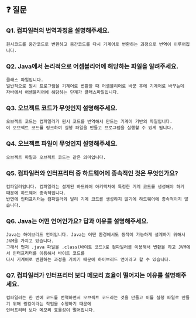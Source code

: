 ## ❓ 질문
### **Q1. 컴파일러의 번역과정을 설명해주세요.**
```
원시코드를 중간코드로 변환하고 중간코드를 다시 기계어로 변환하는 과정으로 번역이 이루어집니다.
```

### **Q2. Java에서 논리적으로 어셈블리어에 해당하는 파일을 알려주세요.**
```
클래스 파일입니다. 
일반적으로 원시 프로그램을 기계어로 변환할 때 어셈블리어로 바꾼 후에 기계어로 바꾸는데 자바에서 어셈블리어에 해당하는 단계가 클래스파일입니다.
```

### **Q3. 오브젝트 코드가 무엇인지 설명해주세요.**
```
오브젝트 코드는 컴파일러가 원시 코드를 번역해서 만드는 기계어 기반의 파일입니다.
이 오브젝트 코드를 링크하여 실행 파일을 만들고 프로그램을 실행할 수 있게 됩니다.
```

### **Q4. 오브젝트 파일이 무엇인지 설명해주세요.**
```
오브젝트 파일과 오브젝트 코드는 같은 의미입니다.
```

### **Q5. 컴파일러와 인터프리터 중 하드웨어에 종속적인 것은 무엇인가요?**
```
컴파일러입니다. 컴파일러는 설계된 하드웨어 아키텍처에 특정한 기계 코드를 생성해야 하기 때문에 하드웨어 종속적입니다.
반면에 인터프리터는 컴파일러와 달리 기계 코드를 생성하지 않기에 하드웨어에 종속적이지 않습니다.
```

### **Q6. Java는 어떤 언어인가요? 답과 이유를 설명해주세요.**
```
Java는 하이브리드 언어입니다. Java는 어떤 환경에서도 동작이 가능하게 설계하기 위해서 JVM을 가지고 있습니다.
그래서 먼저 .java 파일을 .class(바이트 코드)로 컴파일러를 이용해서 변환을 하고 JVM에서 인터프리터를 이용해서 바이트 코드를
다시 기계어로 변환하는 과정을 거치기 때문에 하이브리드 언어라고 할 수 있습니다.
```

### **Q7. 컴파일러가 인터프리터 보다 메모리 효율이 떨어지는 이유를 설명해주세요.**
```
컴파일러는 한 번에 코드를 번역하면서 오브젝트 코드라는 것을 만들고 이를 실행 파일로 만들기 위해 링킹이라는 작업을 수행하기 때문에 
인터프리터 보다 메모리 효율성이 떨어집니다.
```
